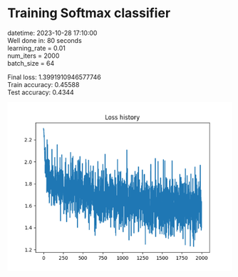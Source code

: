 # Training Softmax classifier  
datetime: 2023-10-28 17:10:00  
Well done in: 80 seconds  
learning_rate = 0.01  
num_iters = 2000  
batch_size = 64  

Final loss: 1.3991910946577746   
Train accuracy: 0.45588   
Test accuracy: 0.4344  

<img src="loss.png">
